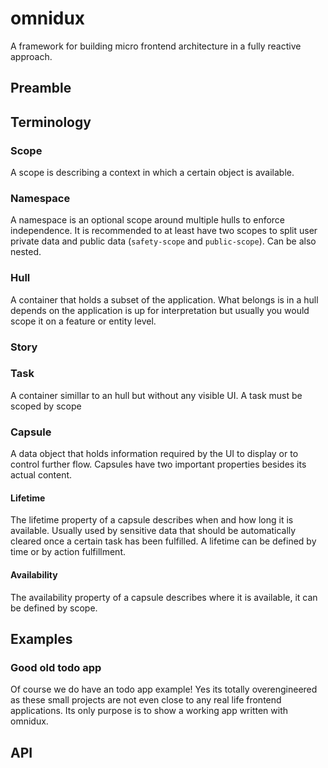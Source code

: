 # omnidux

A framework for building micro frontend architecture in a fully reactive approach. 


## Preamble

## Terminology

### Scope
A scope is describing a context in which a certain object is available.

### Namespace
A namespace is an optional scope around multiple hulls to enforce independence. It is recommended to at least have two scopes to split user private data and public data (`safety-scope` and `public-scope`). Can be also nested.

### Hull
A container that holds a subset of the application. What belongs is in a hull depends on the application is up for interpretation but usually you would scope it on a feature or entity level.

### Story

### Task
A container simillar to an hull but without any visible UI. A task must be scoped by scope

### Capsule
A data object that holds information required by the UI to display or to control further flow. Capsules have two important properties besides its actual content.

#### Lifetime
The lifetime property of a capsule describes when and how long it is available. Usually used by sensitive data that should be automatically cleared once a certain task has been fulfilled. A lifetime can be defined by time or by action fulfillment.

#### Availability
The availability property of a capsule describes where it is available, it can be defined by scope.


## Examples

### Good old todo app
Of course we do have an todo app example! Yes its totally overengineered as these small projects are not even close to any real life frontend applications. Its only purpose is to show a working app written with omnidux.

## API

